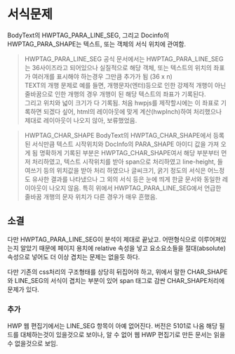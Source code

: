 # 서식문제  
BodyText의 HWPTAG_PARA_LINE_SEG, 그리고 Docinfo의 HWPTAG_PARA_SHAPE는 텍스트, 또는 객체의 서식 위치에 관여함.

> HWPTAG_PARA_LINE_SEG
공식 문서에서는 HWPTAG_PARA_LINE_SEG는 36사이즈라고 되어있으나 실질적으로 해당 객체, 또는 텍스트의 위치의 좌표가 여러개를 표시해야 하는경우 그만큼 추가가 됨 (36 x n)  
TEXT의 개행 문제로 예를 들면, 개행문자(엔터)등으로 인한 강제적 개행이 아닌 줄바꿈으로 인한 개행의 경우 개행이 된 해당 텍스트의 좌표가 기록된다.  
그리고 위치와 넓이 크기가 다 기록됨.
처음 hwpjs를 제작할시에는 이 좌표로 기록하면 되겠다 싶어, html의 레이아웃에 맞게 계산(hwpInch)하여 처리했으나 제대로 레이아웃이 나오지 않아, 보류했었음.

> HWPTAG_CHAR_SHAPE
BodyText의 HWPTAG_CHAR_SHAPE에서 등록된 서식만큼 텍스트 시작위치와 DocInfo의 PARA_SHAPE 아이디 값을 가져 오게 됨
명확하게 기록된 부분은 HWPTAG_CHAR_SHAPE여서 해당 부분부터 먼저 처리하였고, 텍스트 시작위치를 받아 span으로 처리하였고 line-height, 들여쓰기 등의 위치값을 받아 처리 하였으나 
글씨크기, 굵기 정도의 서식은 어느정도 유사한 결과를 나타냈으나 그 외의 서식 등은 눈에 띄게 한글 문서와 동일한 레이아웃이 나오지 않음.
특히 위에서 HWPTAG_PARA_LINE_SEG에서 언급한 줄바꿈 개행의 문자 위치가 다른 경우가 매우 흔했음.

## 소결 

다만  HWPTAG_PARA_LINE_SEG이 분석이 제대로 끝났고. 어떤형식으로 이루어져있는지 알았기 때문에 페이지 용치에 relative 속성을 넣고 요소요소들을 절대(absolute) 속성으로 넣어도 더 이상 겹치는 문제는 
없을듯 하다.

다만 기존의 css처리의 구조형태를 상당히 뒤집어야 하고, 위에서 말한 CHAR_SHAPE와 LINE_SEG의 서식이 겹치는 부분이 있어 span 태그로 감싼 CHAR_SHAPE처리에 문제가 있다.


### 추가

HWP 웹 편집기에서는 LINE_SEG 항목이 아예 없어진다.
버전은 5101로 나옴
해당 필드를 대체하는것이 있을것으로 보이나, 알 수 없어 웹 HWP 편집기로 만든 문서는 읽을 수 없을것으로 보임.
